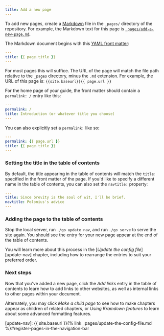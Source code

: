 ```yaml
---
title: Add a new page
---
```

To add new pages, create a [Markdown][] file in the `_pages/` directory of the
repository. For example, the Markdown text for this page is
[`_pages/add-a-new-page.md`][new-page].

[Markdown]: https://daringfireball.net/projects/markdown/syntax
[new-page]: {{site.repos[0].url}}/blob/pages/_pages/add-a-new-page.md

The Markdown document begins with this [YAML front matter][front-matter]:

[front-matter]: https://jekyllrb.com/docs/frontmatter/

```yaml
---
title: {{ page.title }}
---
```

For most pages this will suffice. The URL of the page will match the file path
relative to the `_pages` directory, minus the `.md` extension. For example,
the URL of this page is: `{{site.baseurl}}{{ page.url }}`

For the home page of your guide, the front matter should contain a
`permalink: /` entry like this:

```yaml
---
permalink: /
title: Introduction (or whatever title you choose)
---
```

You can also explicitly set a `permalink:` like so:

```yaml
---
permalink: {{ page.url }}
title: {{ page.title }}
---
```

### Setting the title in the table of contents

By default, the title appearing in the table of contents will match the `title:`
specified in the front matter of the page. If you'd like to specify a different
name in the table of contents, you can also set the `navtitle:` property:

```yaml
---
title: Since brevity is the soul of wit, I'll be brief.
navtitle: Polonius's advice
---
```

### Adding the page to the table of contents

Stop the local server, run `./go update nav`, and run `./go serve` to serve the
site again. You should see the entry for your new page appear at the end of the
table of contents.

You will learn more about this process in the [_Update the config
file_][update-nav] chapter, including how to rearrange the entries to suit your
preferred order.

### Next steps

Now that you've added a new page, click the _Add links_ entry in the table of
contents to learn how to add links to other websites, as well as internal links
to other pages within your document.

Alternately, you may click _Make a child page_ to see how to make chapters
appear as children of related chapters, or _Using Kramdown features_ to learn
about some advanced formatting features.

[update-nav]: {{ site.baseurl }}{% link _pages/update-the-config-file.md %}#register-pages-in-the-navigation-bar
